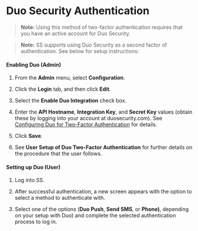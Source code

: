 [title]: # (Duo Security Authentication)
[tags]: # (XXX)
[priority]: # (10)

# Duo Security Authentication

> **Note:** Using this method of two-factor authentication requires that you have an active account for Duo Security.

> **Note:** SS supports using Duo Security as a second factor of authentication. See below for setup instructions:

#### Enabling Duo (Admin)

1. From the **Admin** menu, select **Configuration**.

1. Click the **Login** tab, and then click **Edit**.

1. Select the **Enable Duo Integration** check box.

1. Enter the **API Hostname**, **Integration Key**, and **Secret Key** values (obtain these by logging into your account at duosecurity.com). See [Configuring Duo for Two-Factor Authentication](https://thycotic.force.com/support/s/article/Configuring-Duo-for-Two-Factor) for details.

1. Click **Save**.

1. See **User Setup of Duo Two-Factor Authentication** for further details on the procedure that the user follows.

#### Setting up Duo (User)

1. Log into SS.

1. After successful authentication, a new screen appears with the option to select a method to authenticate with.

1. Select one of the options (**Duo Push**, **Send SMS**, or **Phone)**, depending on your setup with Duo) and complete the selected authentication process to log in.
